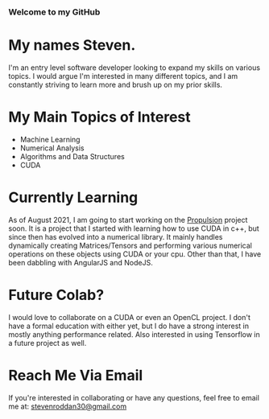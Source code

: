 ### Welcome to my GitHub
# My names Steven.

I'm an entry level software developer looking to expand my skills on various topics. I would argue I'm interested in many different topics, 
and I am constantly striving to learn more and brush up on my prior skills. <br>

# My Main Topics of Interest 
- Machine Learning
- Numerical Analysis
- Algorithms and Data Structures
- CUDA

# Currently Learning
As of August 2021, I am going to start working on the [Propulsion](https://github.com/rottenroddan/Propulsion) project soon. It is a project that I started with
learning how to use CUDA in c++, but since then has evolved into a numerical library. It mainly handles dynamically creating Matrices/Tensors and performing various 
numerical operations on these objects using CUDA or your cpu. Other than that, I have been dabbling with AngularJS and NodeJS. 

# Future Colab?
I would love to collaborate on a CUDA or even an OpenCL project. I don't have a formal education with either yet, but I do have a strong interest in mostly
anything performance related. Also interested in using Tensorflow in a future project as well. 

# Reach Me Via Email
If you're interested in collaborating or have any questions, feel free to email me at: [stevenroddan30@gmail.com](stevenroddan30@gmail.com)

<!---
- 👋 Hi, I’m @rottenroddan
- 👀 I’m interested in ...
- 🌱 I’m currently learning ...
- 💞️ I’m looking to collaborate on ...
- 📫 How to reach me ...


rottenroddan/rottenroddan is a ✨ special ✨ repository because its `README.md` (this file) appears on your GitHub profile.
You can click the Preview link to take a look at your changes.
--->
